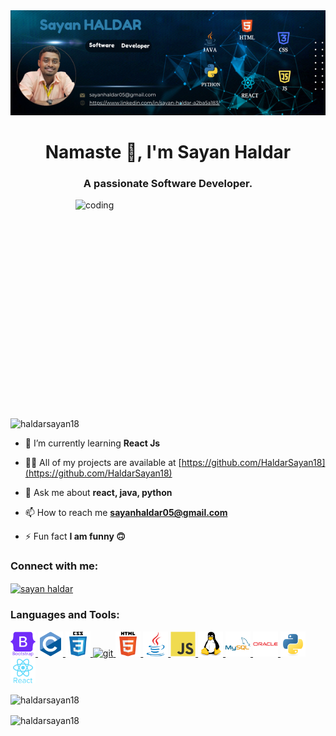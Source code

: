 
<img src="https://raw.githubusercontent.com/HaldarSayan18/HaldarSayan18/main/sayanhaldar.png" width="782"/>
<h1 align="center">Namaste 🙏, I'm Sayan Haldar</h1>
<h3 align="center">A passionate Software Developer.</h3>
<img align="right" alt="coding" width="400" height="350" src="https://user-images.githubusercontent.com/74038190/219923823-bf1ce878-c6b8-4faa-be07-93e6b1006521.gif"/>

<p align="left"> <img src="https://komarev.com/ghpvc/?username=haldarsayan18&label=Profile%20views&color=0e75b6&style=flat" alt="haldarsayan18" /> </p>

- 🌱 I’m currently learning **React Js**

- 👨‍💻 All of my projects are available at [https://github.com/HaldarSayan18](https://github.com/HaldarSayan18)

- 💬 Ask me about **react, java, python**

- 📫 How to reach me **sayanhaldar05@gmail.com**

- ⚡ Fun fact **I am funny 🙃**

<h3 align="left">Connect with me:</h3>
<p align="left">
<a href="https://linkedin.com/in/sayan haldar" target="blank"><img align="center" src="https://raw.githubusercontent.com/rahuldkjain/github-profile-readme-generator/master/src/images/icons/Social/linked-in-alt.svg" alt="sayan haldar" height="30" width="40" /></a>
</p>

<h3 align="left">Languages and Tools:</h3>
<p align="left"> <a href="https://getbootstrap.com" target="_blank" rel="noreferrer"> <img src="https://raw.githubusercontent.com/devicons/devicon/master/icons/bootstrap/bootstrap-plain-wordmark.svg" alt="bootstrap" width="40" height="40"/> </a> <a href="https://www.cprogramming.com/" target="_blank" rel="noreferrer"> <img src="https://raw.githubusercontent.com/devicons/devicon/master/icons/c/c-original.svg" alt="c" width="40" height="40"/> </a> <a href="https://www.w3schools.com/css/" target="_blank" rel="noreferrer"> <img src="https://raw.githubusercontent.com/devicons/devicon/master/icons/css3/css3-original-wordmark.svg" alt="css3" width="40" height="40"/> </a> <a href="https://git-scm.com/" target="_blank" rel="noreferrer"> <img src="https://www.vectorlogo.zone/logos/git-scm/git-scm-icon.svg" alt="git" width="40" height="40"/> </a> <a href="https://www.w3.org/html/" target="_blank" rel="noreferrer"> <img src="https://raw.githubusercontent.com/devicons/devicon/master/icons/html5/html5-original-wordmark.svg" alt="html5" width="40" height="40"/> </a> <a href="https://www.java.com" target="_blank" rel="noreferrer"> <img src="https://raw.githubusercontent.com/devicons/devicon/master/icons/java/java-original.svg" alt="java" width="40" height="40"/> </a> <a href="https://developer.mozilla.org/en-US/docs/Web/JavaScript" target="_blank" rel="noreferrer"> <img src="https://raw.githubusercontent.com/devicons/devicon/master/icons/javascript/javascript-original.svg" alt="javascript" width="40" height="40"/> </a> <a href="https://www.linux.org/" target="_blank" rel="noreferrer"> <img src="https://raw.githubusercontent.com/devicons/devicon/master/icons/linux/linux-original.svg" alt="linux" width="40" height="40"/> </a> <a href="https://www.mysql.com/" target="_blank" rel="noreferrer"> <img src="https://raw.githubusercontent.com/devicons/devicon/master/icons/mysql/mysql-original-wordmark.svg" alt="mysql" width="40" height="40"/> </a> <a href="https://www.oracle.com/" target="_blank" rel="noreferrer"> <img src="https://raw.githubusercontent.com/devicons/devicon/master/icons/oracle/oracle-original.svg" alt="oracle" width="40" height="40"/> </a> <a href="https://www.python.org" target="_blank" rel="noreferrer"> <img src="https://raw.githubusercontent.com/devicons/devicon/master/icons/python/python-original.svg" alt="python" width="40" height="40"/> </a> <a href="https://reactjs.org/" target="_blank" rel="noreferrer"> <img src="https://raw.githubusercontent.com/devicons/devicon/master/icons/react/react-original-wordmark.svg" alt="react" width="40" height="40"/> </a> </p>

<p><img align="center" src="https://github-readme-stats.vercel.app/api/top-langs?username=haldarsayan18&show_icons=true&locale=en&layout=compact" alt="haldarsayan18" /></p>

<p><img align="center" src="https://github-readme-streak-stats.herokuapp.com/?user=haldarsayan18&" alt="haldarsayan18" /></p>
